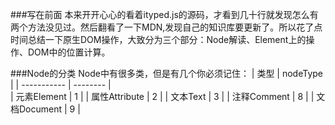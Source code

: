 ###写在前面
  本来开开心心的看着ityped.js的源码，才看到几十行就发现怎么有两个方法没见过。然后翻看了一下MDN,发现自己的知识库要更新了。所以花了点时间总结一下原生DOM操作，大致分为三个部分：Node解读、Element上的操作、DOM中的位置计算。


###Node的分类
  Node中有很多类，但是有几个你必须记住：
  | 类型          |  nodeType |
  | -----------  |  --------  |  
  | 元素Element   |     1     |
  | 属性Attribute |     2     |
  | 文本Text      |     3     |
  | 注释Comment   |     8     |
  | 文档Document  |     9     |
